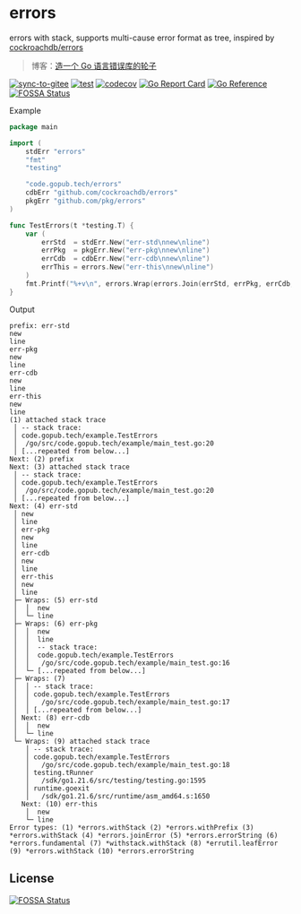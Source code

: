 # errors


errors with stack, supports multi-cause error format as tree, 
inspired by [cockroachdb/errors](github.com/cockroachdb/errors)

> 博客：[造一个 Go 语言错误库的轮子](https://youthlin.com/?p=1868)

[![sync-to-gitee](https://github.com/pub-go/errors/actions/workflows/gitee.yaml/badge.svg)](https://github.com/pub-go/errors/actions/workflows/gitee.yaml)
[![test](https://github.com/pub-go/errors/actions/workflows/test.yaml/badge.svg)](https://github.com/pub-go/errors/actions/workflows/test.yaml)
[![codecov](https://codecov.io/gh/pub-go/errors/graph/badge.svg?token=OfZF3kQlBS)](https://codecov.io/gh/pub-go/errors)
[![Go Report Card](https://goreportcard.com/badge/code.gopub.tech/errors)](https://goreportcard.com/report/code.gopub.tech/errors)
[![Go Reference](https://pkg.go.dev/badge/code.gopub.tech/errors.svg)](https://pkg.go.dev/code.gopub.tech/errors)
[![FOSSA Status](https://app.fossa.com/api/projects/git%2Bgithub.com%2Fpub-go%2Ferrors.svg?type=shield)](https://app.fossa.com/projects/git%2Bgithub.com%2Fpub-go%2Ferrors?ref=badge_shield)

Example
```go
package main

import (
	stdErr "errors"
	"fmt"
	"testing"

	"code.gopub.tech/errors"
	cdbErr "github.com/cockroachdb/errors"
	pkgErr "github.com/pkg/errors"
)

func TestErrors(t *testing.T) {
	var (
		errStd  = stdErr.New("err-std\nnew\nline")
		errPkg  = pkgErr.New("err-pkg\nnew\nline")
		errCdb  = cdbErr.New("err-cdb\nnew\nline")
		errThis = errors.New("err-this\nnew\nline")
	)
	fmt.Printf("%+v\n", errors.Wrap(errors.Join(errStd, errPkg, errCdb, errThis), "prefix"))
}

```

Output
```
prefix: err-std
new
line
err-pkg
new
line
err-cdb
new
line
err-this
new
line
(1) attached stack trace
 │ -- stack trace:
 │ code.gopub.tech/example.TestErrors
 │ 	/go/src/code.gopub.tech/example/main_test.go:20
 │ [...repeated from below...]
Next: (2) prefix
Next: (3) attached stack trace
 │ -- stack trace:
 │ code.gopub.tech/example.TestErrors
 │ 	/go/src/code.gopub.tech/example/main_test.go:20
 │ [...repeated from below...]
Next: (4) err-std
 │ new
 │ line
 │ err-pkg
 │ new
 │ line
 │ err-cdb
 │ new
 │ line
 │ err-this
 │ new
 │ line
 ├─ Wraps: (5) err-std
 │  │  new
 │  └─ line
 ├─ Wraps: (6) err-pkg
 │  │  new
 │  │  line
 │  │  -- stack trace:
 │  │  code.gopub.tech/example.TestErrors
 │  │  	/go/src/code.gopub.tech/example/main_test.go:16
 │  └─ [...repeated from below...]
 ├─ Wraps: (7)
 │  │ -- stack trace:
 │  │ code.gopub.tech/example.TestErrors
 │  │ 	/go/src/code.gopub.tech/example/main_test.go:17
 │  │ [...repeated from below...]
 │ Next: (8) err-cdb
 │  │  new
 │  └─ line
 └─ Wraps: (9) attached stack trace
    │ -- stack trace:
    │ code.gopub.tech/example.TestErrors
    │ 	/go/src/code.gopub.tech/example/main_test.go:18
    │ testing.tRunner
    │ 	/sdk/go1.21.6/src/testing/testing.go:1595
    │ runtime.goexit
    │ 	/sdk/go1.21.6/src/runtime/asm_amd64.s:1650
   Next: (10) err-this
    │  new
    └─ line
Error types: (1) *errors.withStack (2) *errors.withPrefix (3) *errors.withStack (4) *errors.joinError (5) *errors.errorString (6) *errors.fundamental (7) *withstack.withStack (8) *errutil.leafError (9) *errors.withStack (10) *errors.errorString
```

## License
[![FOSSA Status](https://app.fossa.com/api/projects/git%2Bgithub.com%2Fpub-go%2Ferrors.svg?type=large)](https://app.fossa.com/projects/git%2Bgithub.com%2Fpub-go%2Ferrors?ref=badge_large)
